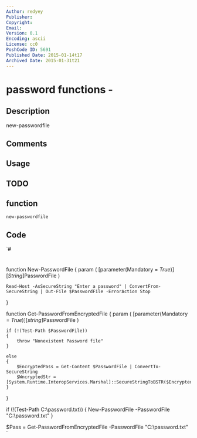 ```yaml
---
Author: redyey
Publisher: 
Copyright: 
Email: 
Version: 0.1
Encoding: ascii
License: cc0
PoshCode ID: 5691
Published Date: 2015-01-14t17
Archived Date: 2015-01-31t21
---
```


# password functions - 

## Description

new-passwordfile

## Comments



## Usage



## TODO



## function

`new-passwordfile`

## Code

`#
 #
 function New-PasswordFile
 {
 	param (
 		[parameter(Mandatory = $True)]
 		[String]$PasswordFile
 	)
 	
 	Read-Host -AsSecureString "Enter a password" | ConvertFrom-SecureString | Out-File $PasswordFile -ErrorAction Stop
 }
 
 function Get-PasswordFromEncryptedFile
 {
 	param (
 		[parameter(Mandatory = $True)]
 		[string]$PasswordFile
 	)
 	
 	if (!(Test-Path $PasswordFile))
 	{
 		throw "Nonexistent Password file"
 	}
 	
 	else
 	{
 		$EncryptedPass = Get-Content $PasswordFile | ConvertTo-SecureString
 		$WncryptedStr = [System.Runtime.InteropServices.Marshal]::SecureStringToBSTR($EncryptedPass)
 	}
 	
 }
 
 if (!(Test-Path C:\password.txt))
 {
 	New-PasswordFile -PasswordFile "C:\password.txt"
 }
 
 $Pass = Get-PasswordFromEncryptedFile -PasswordFile "C:\password.txt"
`

